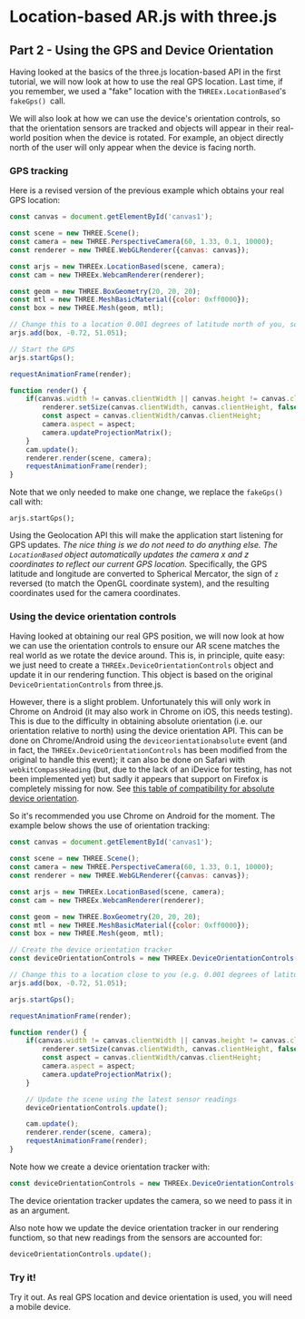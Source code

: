 # Location-based AR.js with three.js

## Part 2 - Using the GPS and Device Orientation 

Having looked at the basics of the three.js location-based API in the first tutorial, we will now look at how to use the real GPS location. Last time, if you remember, we used a "fake" location with the `THREEx.LocationBased`'s `fakeGps() `call.

We will also look at how we can use the device's orientation controls, so that the orientation sensors are tracked and objects will appear in their real-world position when the device is rotated. For example, an object directly north of the user will only appear when the device is facing north. 

### GPS tracking

Here is a revised version of the previous example which obtains your real GPS location:

```javascript
const canvas = document.getElementById('canvas1');

const scene = new THREE.Scene();
const camera = new THREE.PerspectiveCamera(60, 1.33, 0.1, 10000);
const renderer = new THREE.WebGLRenderer({canvas: canvas});

const arjs = new THREEx.LocationBased(scene, camera);
const cam = new THREEx.WebcamRenderer(renderer);

const geom = new THREE.BoxGeometry(20, 20, 20);
const mtl = new THREE.MeshBasicMaterial({color: 0xff0000});
const box = new THREE.Mesh(geom, mtl);

// Change this to a location 0.001 degrees of latitude north of you, so that you will face it
arjs.add(box, -0.72, 51.051); 

// Start the GPS
arjs.startGps();

requestAnimationFrame(render);

function render() {
    if(canvas.width != canvas.clientWidth || canvas.height != canvas.clientHeight) {
        renderer.setSize(canvas.clientWidth, canvas.clientHeight, false);
        const aspect = canvas.clientWidth/canvas.clientHeight;
        camera.aspect = aspect;
        camera.updateProjectionMatrix();
    }
    cam.update();
    renderer.render(scene, camera);
    requestAnimationFrame(render);
}

```
Note that we only needed to make one change, we replace the `fakeGps()` call with:
```
arjs.startGps();
```
Using the Geolocation API this will make the application start listening for GPS updates. *The nice thing is we do not need to do anything else. The `LocationBased` object automatically updates the camera x and z coordinates to reflect our current GPS location.* Specifically, the GPS latitude and longitude are converted to Spherical Mercator, the sign of `z` reversed (to match the OpenGL coordinate system), and the resulting coordinates used for the camera coordinates.

### Using the device orientation controls

Having looked at obtaining our real GPS position, we will now look at how we can use the orientation controls to ensure our AR scene matches the real world as we rotate the device around. This is, in principle, quite easy: we just need to create a `THREEx.DeviceOrientationControls` object and update it in our rendering function. This object is based on the original `DeviceOrientationControls` from three.js. 

However, there is a slight problem. Unfortunately this will only work in Chrome on Android (it may also work in Chrome on iOS, this needs testing). This is due to the difficulty in obtaining absolute orientation (i.e. our orientation relative to north) using the device orientation API. This can be done on Chrome/Android using the `deviceorientationabsolute` event (and in fact, the `THREEx.DeviceOrientationControls` has been modified from the original to handle this event); it can also be done on Safari with `webkitCompassHeading` (but, due to the lack of an iDevice for testing, has not been implemented yet) but sadly it appears that support on Firefox is completely missing for now. See [this table of compatibility for absolute device orientation](https://developer.mozilla.org/en-US/docs/Web/API/Window/ondeviceorientationabsolute).

So it's recommended you use Chrome on Android for the moment. The example below shows the use of orientation tracking:

```javascript
const canvas = document.getElementById('canvas1');

const scene = new THREE.Scene();
const camera = new THREE.PerspectiveCamera(60, 1.33, 0.1, 10000);
const renderer = new THREE.WebGLRenderer({canvas: canvas});

const arjs = new THREEx.LocationBased(scene, camera);
const cam = new THREEx.WebcamRenderer(renderer);

const geom = new THREE.BoxGeometry(20, 20, 20);
const mtl = new THREE.MeshBasicMaterial({color: 0xff0000});
const box = new THREE.Mesh(geom, mtl);

// Create the device orientation tracker
const deviceOrientationControls = new THREEx.DeviceOrientationControls(camera);

// Change this to a location close to you (e.g. 0.001 degrees of latitude north of you)
arjs.add(box, -0.72, 51.051); 

arjs.startGps();

requestAnimationFrame(render);

function render() {
    if(canvas.width != canvas.clientWidth || canvas.height != canvas.clientHeight) {
        renderer.setSize(canvas.clientWidth, canvas.clientHeight, false);
        const aspect = canvas.clientWidth/canvas.clientHeight;
        camera.aspect = aspect;
        camera.updateProjectionMatrix();
    }

    // Update the scene using the latest sensor readings
    deviceOrientationControls.update();

    cam.update();
    renderer.render(scene, camera);
    requestAnimationFrame(render);
}
```

Note how we create a device orientation tracker with:
```javascript
const deviceOrientationControls = new THREEx.DeviceOrientationControls(camera);
```

The device orientation tracker updates the camera, so we need to pass it in as an argument.

Also note how we update the device orientation tracker in our rendering functiom, so that new readings from the sensors are accounted for:

```javascript
deviceOrientationControls.update();
```

### Try it!

Try it out. As real GPS location and device orientation is used, you will need a mobile device.
